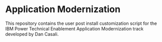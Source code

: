 # Application Modernization

This repository contains the user post install customization script for the IBM Power Technical Enablement Application Modernization track developed by Dan Casali.
